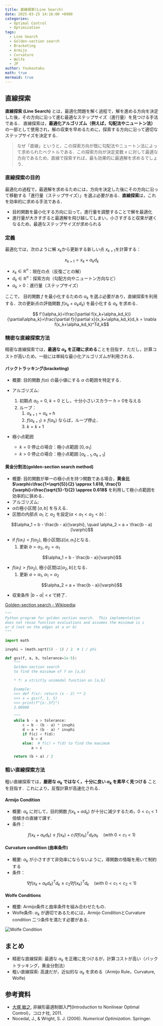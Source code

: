 ```yaml
---
title: 直線探索(Line Search)
date: 2025-03-25 14:16:00 +0900
categories:
  - Optimal Control
  - Optimization
tags:
  - Line Search
  - Golden-section search
  - Bracketing
  - Armijo
  - Curvature
  - Wolfe
  - JP
author: Youkoutaku
math: true
mermaid: true
---
```


## 直線探索
**直線探索 (Line Search)** とは，最適化問題を解く過程で，解を進める方向を決定した後，その方向に沿って進む最適なステップサイズ（進行量）を見つける手法である．
直線探索は，**最適化アルゴリズム（例えば，勾配法やニュートン法）** の一部として使用され，解の収束を早めるために，探索する方向に沿って適切なステップサイズを決定する．

> なぜ「直線」というと，この探索方向が既に勾配法やニュートン法によって求められたベクトルである．この探索方向が決定変数 $x$ に対して最適な方向であるため，直線で探索すれば，最も効果的に最適解を求めるでしょう．

### 直線探索の目的
最適化の過程で，最適解を求めるためには，方向を決定した後にその方向に沿って移動する「進行量（ステップサイズ）」を選ぶ必要がある．**直線探索**は，これを効率的に求める手法である．
- 目的関数を最小化する方向に沿って，進行量を調整することで解を最適化
- 進行量が大きすぎると最適解を飛び越してしまい，小さすぎると収束が遅くなるため，最適なステップサイズが求められる

### 定義
最適化では，次のように解 $x_k$​ から更新する新しい点 $x_{k+1}$​ を計算する：

$$
x_{k+1} = x_k + \alpha_kd_k$$

- $x_k\in\mathbb{R}^n$​：現在の点（反復ごとの解）
- $d_k\in\mathbb{R}^n$​：探索方向（勾配方向やニュートン方向など）
- $\alpha_k>0$​：進行量（ステップサイズ）

ここで， 目的関数 $f$ を最小化するための $\alpha_k$ を選ぶ必要があり，直線探索を利用する．次の更新点の評価関数 $f(x_{k}+\alpha_kd_k)$ を最小化する $\alpha_k$ を求める．

$$
f'(\alpha_k)=\frac{\partial f(x_k+\alpha_kd_k)}{\partial\alpha_k}=\frac{\partial f}{\partial x}(x_k+\alpha_kd_k)d_k = \nabla f(x_k+\alpha_kd_k)^Td_k$$

### 精密な直線探索方法
精密な直線探索では，**最適な $\alpha_k$ を正確に求める**ことを目指す．ただし，計算コストが高いため，一般には単純な最小化アルゴリズムが利用される．

#### バックトラッキング(bracketing)
- 概要: 目的関数 $f(\alpha)$ の最小値にする $\alpha$ の範囲を特定する．
- アルゴリズム:
    1. 初期点 $\alpha_0=0$, $k=0$ とし，十分小さいスカラー $h>0$を与える
    2. ループ：
	    1. $\alpha_{k+1}=\alpha_k+h$
	    2. $f(\alpha_{k+1})\ge f(\alpha_k)$ ならば，ループ停止．
	    3. $k=k+1$

- 極小点範囲
	- $k=0$ 停止の場合：極小点範囲 $[0, \alpha_1]$
	- $k>0$ 停止の場合：極小点範囲 $[\alpha_{k-1}, \alpha_{k+1}]$

#### 黄金分割法(golden-section search method)
- 概要: 目的関数が単一の極小点を持つ関数である場合，**黄金比 $\varphi=\frac{1+\sqrt{5}}{2} \approx 1.618, \frac{1}{\varphi}=\frac{\sqrt{5}-1}{2} \approx 0.618$** を利用して極小点範囲を効率的に狭める．
- アルゴリズム:
- $\alpha$の極小区間 $[a, b]$ を与える．
- 区間の内部点 $\alpha_1$ と $\alpha_2$ を設定($a < \alpha_1 < \alpha_2 < b$)：

$$\alpha_1 = b - \frac{b - a}{\varphi}, \quad \alpha_2 = a + \frac{b - a}{\varphi}$$

- if $f(\alpha_1)<f(\alpha_2)$, 極小区間は$[a, \alpha_1]$となる．
    1. 更新 $b=\alpha_2,\;\alpha_2=\alpha_1$

$$\alpha_1 = b - \frac{b - a}{\varphi}$$

- $f(\alpha_1)>f(\alpha_2)$, 極小区間は$[\alpha_2, b]$となる．
	1. 更新 $a=\alpha_1,\;\alpha_1=\alpha_2$

$$\alpha_2 = a + \frac{b - a}{\varphi}$$

- 収束条件 $\vert b - a \vert < \epsilon$ で終了．


[Golden-section search - Wikipedia](https://en.wikipedia.org/wiki/Golden-section_search):

```python
"""
Python program for golden section search.  This implementation
does not reuse function evaluations and assumes the minimum is c
or d (not on the edges at a or b)
"""

import math

invphi = (math.sqrt(5) - 1) / 2  # 1 / phi

def gss(f, a, b, tolerance=1e-5):
    """
    Golden-section search
    to find the minimum of f on [a,b]

    * f: a strictly unimodal function on [a,b]

    Example:
    >>> def f(x): return (x - 2) ** 2
    >>> x = gss(f, 1, 5)
    >>> print(f"{x:.5f}")
    2.00000

    """
    while b - a > tolerance:
        c = b - (b - a) * invphi
        d = a + (b - a) * invphi
        if f(c) < f(d):
            b = d
        else:  # f(c) > f(d) to find the maximum
            a = c

    return (b + a) / 2
```

### 粗い直線探索方法
粗い直線探索では，**厳密な $\alpha_k$ ではなく，十分に良い $\alpha_k$ を素早く見つける** ことを目指す．これにより，反復計算が高速化される．

#### Armijo Condition
- 概要: $\alpha_k$ に対して，目的関数 $f(x_k + \alpha d_k)$ が十分に減少するため，$0<c_1<1$倍傾きの直線で課す.
- 条件：

$$
f(x_k+\alpha_kd_k)\le f(x_k)+c_1\nabla f(x_k)^Td_k\alpha_k \quad (\text{with}\;0<c_1<1)$$

#### Curvature condition (曲率条件)
- 概要: $\alpha_k$ が小さすぎて非効率にならないように，導関数の情報を用いて制約する
- 条件：

$$
\nabla f(x_k+\alpha_kd_k)^Td_k \ge c_2\nabla f(x_k)^Td_k \quad (\text{with}\;0<c_1<c_2<1)$$

#### Wolfe Conditions
- 概要: Armijo条件と曲率条件を組み合わせたもの．
- Wolfe条件: $\alpha_k$ が適切であるためには，Armijo ConditionとCurvature condition 二つ条件を満たす必要がある．

![Wolfe Condition](https://preview.redd.it/wolfe-condition-v0-otakpbgdsrqe1.jpg?width=640&crop=smart&auto=webp&s=67702633b9e8e729ce5425f8ba2ce296f7d9ae75)

## まとめ

- 精密な直線探索: 最適な $\alpha_k$ を正確に見つけるが，計算コストが高い（バックトラッキング，黄金分割法）
- 粗い直線探索: 高速だが，近似的な $\alpha_k$ を求める（Armijo Rule，Curvature, Wolfe)

## 参考資料
- [大塚 敏之](https://www.ids.sys.i.kyoto-u.ac.jp/index.html), 非線形最適制御入門(Introduction to Nonlinear Optimal Control)，コロナ社, 2011.
- Nocedal, J., & Wright, S. J. (2006). *Numerical Optimization*. Springer.